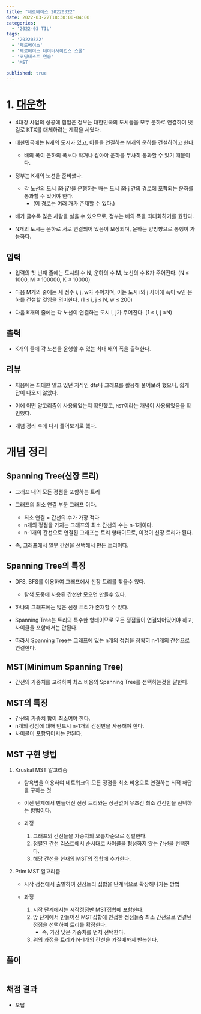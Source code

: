```yaml
---
title: "제로베이스 20220322"
date: 2022-03-22T18:30:00-04:00
categories:
  - '2022-03 TIL'
tags:
  - '20220322'
  - '제로베이스'
  - '제로베이스 데이터사이언스 스쿨'
  - '코딩테스트 연습'
  - 'MST'

published: true
---
```


# 1. [대운하](https://www.acmicpc.net/problem/2350)


* 4대강 사업의 성공에 힘입은 정부는 대한민국의 도시들을 모두 운하로 연결하여 뱃길로 KTX를 대체하려는 계획을 세웠다.

* 대한민국에는 N개의 도시가 있고, 이들을 연결하는 M개의 운하를 건설하려고 한다. 
	* 배의 폭이 운하의 폭보다 작거나 같아야 운하를 무사히 통과할 수 있기 때문이다.

* 정부는 K개의 노선을 준비했다.
	* 각 노선의 도시 i와 j간을 운행하는 배는 도시 i와 j 간의 경로에 포함되는 운하를 통과할 수 있어야 한다.
		* (이 경로는 여러 개가 존재할 수 있다.)
* 배가 클수록 많은 사람을 실을 수 있으므로, 정부는 배의 폭을 최대화하기를 원한다.

* N개의 도시는 운하로 서로 연결되어 있음이 보장되며, 운하는 양방향으로 통행이 가능하다.

## 입력

* 입력의 첫 번째 줄에는 도시의 수 N, 운하의 수 M, 노선의 수 K가 주어진다. (N ≤ 1000, M ≤ 100000, K ≤ 10000)

* 다음 M개의 줄에는 세 정수 i, j, w가 주어지며, 이는 도시 i와 j 사이에 폭이 w인 운하를 건설할 것임을 의미한다. (1 ≤ i, j ≤ N, w ≤ 200)

* 다음 K개의 줄에는 각 노선이 연결하는 도시 i, j가 주어진다. (1 ≤ i, j ≤N)


## 출력

* K개의 줄에 각 노선을 운행할 수 있는 최대 배의 폭을 출력한다.


## 리뷰

* 처음에는 최대한 알고 있던 지식인 dfs나 그래프를 활용해 풀어보려 했으나, 쉽게 답이 나오지 않았다.

* 이에 어떤 알고리즘이 사용되었는지 확인했고, ```MST```이라는 개념이 사용되었음을 확인했다.

* 개념 정리 후에 다시 풀어보기로 했다.

# 개념 정리

## Spanning Tree(신장 트리)

* 그래프 내의 모든 정점을 포함하는 트리

* 그래프의 최소 연결 부분 그래프 이다.
	* 최소 연결 = 간선의 수가 가장 적다
	* n개의 정점을 가지는 그래프의 최소 간선의 수는 n-1개이다.
	* n-1개의 간선으로 연결된 그래프는 트리 형태이므로, 이것이 신장 트리가 된다.

* 즉, 그래프에서 일부 간선을 선택해서 만든 트리이다.

## Spanning Tree의 특징

* DFS, BFS를 이용하여 그래프에서 신장 트리를 찾을수 있다.
	* 탐색 도중에 사용된 간선만 모으면 만들수 있다.

* 하나의 그래프에는 많은 신장 트리가 존재할 수 있다.

* Spanning Tree는 트리의 특수한 형태이므로 모든 정점들이 연결되어있어야 하고, 사이클을 포함해서는 안된다.

* 따라서 Spanning Tree는 그래프에 있는 n개의 정점을 정확히 n-1개의 간선으로 연결한다.

## MST(Minimum Spanning Tree)

* 간선의 가중치를 고려하여 최소 비용의 Spanning Tree를 선택하는것을 말한다.

## MST의 특징

* 간선의 가중치 합이 최소여야 한다.
* n개의 정점에 대해 반드시 n-1개의 간선만을 사용해야 한다.
* 사이클이 포함되어서는 안된다.

## MST 구현 방법

1. Kruskal MST 알고리즘
	* 탐욕법을 이용하여 네트워크의 모든 정점을 최소 비용으로 연결하는 최적 해답을 구하는 것

	* 이전 단계에서 만들어진 신장 트리와는 상관없이 무조건 최소 간선만을 선택하는 방법이다.

	* 과정
		1. 그래프의 간선들을 가중치의 오름차순으로 정렬한다.
		2. 정렬된 간선 리스트에서 순서대로 사이클을 형성하지 않는 간선을 선택한다.
		3. 해당 간선을 현재의 MST의 집합에 추가한다.

2. Prim MST 알고리즘
	* 시작 정점에서 출발하여 신장트리 집합을 단계적으로 확장해나가는 방법

	* 과정
		1. 시작 단계에서는 시작정점만 MST집합에 포함한다.
		2. 앞 단계에서 만들어진 MST집합에 인접한 정점들중 최소 간선으로 연결된 정점을 선택하여 트리를 확장한다.
			* 즉, 가장 낮은 가중치를 먼저 선택한다.
		3. 위의 과정을 트리가 N-1개의 간선을 가질때까지 반복한다.


## 풀이

```py

```

## 채점 결과

* 오답





